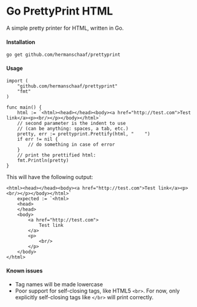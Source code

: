 Go PrettyPrint HTML
===================

A simple pretty printer for HTML, written in Go.

#### Installation

```
go get github.com/hermanschaaf/prettyprint
```

#### Usage

```
import (
    "github.com/hermanschaaf/prettyprint"
    "fmt"
)

func main() {
    html := `<html><head></head><body><a href="http://test.com">Test link</a><p><br/></p></body></html>`
    // second parameter is the indent to use 
    // (can be anything: spaces, a tab, etc.)
    pretty, err := prettyprint.Prettify(html, "    ")
    if err != nil {
        // do something in case of error
    }
    // print the prettified html:
    fmt.Println(pretty)
}
```

This will have the following output:

```
<html><head></head><body><a href="http://test.com">Test link</a><p><br/></p></body></html>`
    expected := `<html>
    <head>
    </head>
    <body>
        <a href="http://test.com">
            Test link
        </a>
        <p>
            <br/>
        </p>
    </body>
</html>
```

#### Known issues

 - Tag names will be made lowercase
 - Poor support for self-closing tags, like HTML5 `<br>`. For now, only explicitly self-closing tags like `</br>` will print correctly. 